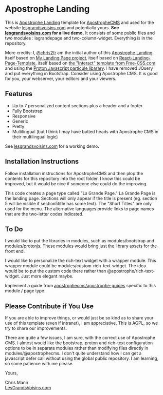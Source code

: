 # Apostrophe Landing

This is [Apostrophe Landing](https://github.com/lesgrandsvoisins/apostrophe-landing) template for [ApostropheCMS](https://www.apostrophecms.com) and used for the website [lesgrandsvoisins.com](https://www.lesgrandsvoisins.com) and potentially yours. **See [lesgrandsvoisins.com](https://www.lesgrandsvoisins.com) for a live demo.** It consists of some public files and two modules : lagrandepage and two-column-widget. Everything is in the repository.

More credits: I, [@chris2fr](https://github.com/chris2fr/) am the initial author of this [Apostrophe Landing](https://github.com/chris2fr/), itself based on [My Landing Page project](https://github.com/wonderfullandingpage/mylandingpage), itself based on [React-Landing-Page-Template](https://github.com/issaafalkattan/React-Landing-Page-Template), itself based on [the "Interact" template from Free-CSS.com](https://www.free-css.com/assets/files/free-css-templates/preview/page234/interact/) and using the [Proton Javascript particule libarary](https://github.com/drawcall/Proton). I have removed JQuery and put everything in Bootstrap. Consider using Apostrophe CMS. It is good for you, your webserver, your editors and your viewers. 

## Features

* Up to 7 personalized content sections plus a header and a footer
* Fully Bootstrap
* Responsive
* Generic
* Pretty
* Multilingual (but I think I may have butted heads with Apostrophe CMS in their multilingual logic)

See [lesgrandsvoisins.com](https://www.lesgrandsvoisins.com) for a working demo.

## Installation Instructions

Follow installation instructions for ApostropheCMS and then plop the contents for this repository into the root folder. I know this could be improved, but it would be nice if someone else could do the improving.

This code creates a page type called "La Grande Page." La Grande Page is the landing page. Sections will only appear if the title is present (eg. section 5 will be visible if section5title has some text). The "Short Titles" are only used for the menu. The alternative languages provide links to page names that are the two-letter codes indicated.

## To Do

I would like to put the libraries in modules, such as modules/bootstrap and modules/protonjs. These modules would bring just the library assets for the front end.

I would like to personalize the rich-text widget with a wrapper module. This wrapper module could be modules/custom-rich-text-widget. The idea would be to put the custom code there rather than @apostrophe/rich-text-widget. Just more elegant maybe.

Implement a guide from [apostrophecms/apostrophe-guides](https://github.com/apostrophecms/apostrophe-guides) specific to this module / page type. 

## Please Contribute if You Use

If you are able to improve things, or would just be so kind as to share your use of this template (even if intranet), I am appreciative. This is AGPL, so we try to share our improvements. 

There are quite a few issues, I am sure, with the correct use of Apostrophe CMS. I almost would like the bootstrap, proton and rich-text configuration options to be in separate modules rather than modifying files directly in modules/@apostrophecms. I don't quite understand how I can get a javascript defer call without using the global public repository. I am learning, so some patience with me please.


Yours,

Chris Mann  
[LesGrandsVoisins.com](https://www.lesgrandsvoisins.com)
